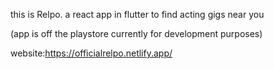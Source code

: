 this is Relpo. a react app in flutter to find acting gigs near you

(app is off the playstore currently for development purposes)

website:https://officialrelpo.netlify.app/
